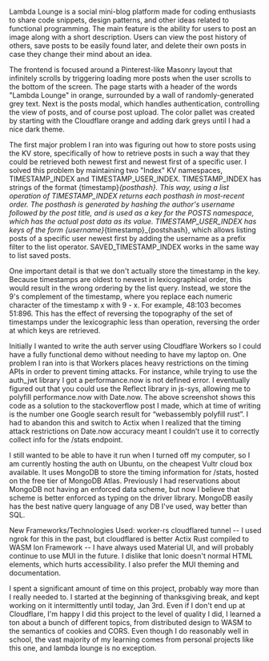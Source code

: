 Lambda Lounge is a social mini-blog platform made for coding enthusiasts to
share code snippets, design patterns, and other ideas related to functional
programming. The main feature is the ability for users to post an image along
with a short description. Users can view the post history of others, save posts
to be easily found later, and delete their own posts in case they change their
mind about an idea.

The frontend is focused around a Pinterest-like Masonry layout that infinitely
scrolls by triggering loading more posts when the user scrolls to the bottom of
the screen. The page starts with a header of the words "Lambda Lounge" in orange,
surrounded by a wall of randomly-generated grey text. Next is the posts modal,
which handles authentication, controlling the view of posts, and of course post
upload. The color pallet was created by starting with the Cloudflare orange and
adding dark greys until I had a nice dark theme.

The first major problem I ran into was figuring out how to store posts using the
KV store, specifically of how to retrieve posts in such a way that they could be
retrieved both newest first and newest first of a specific user. I solved this
problem by maintaining two "Index" KV namespaces, TIMESTAMP_INDEX and
TIMESTAMP_USER_INDEX. TIMESTAMP_INDEX has strings of the format
{timestamp}_{posthash}. This way, using a list operation of TIMESTAMP_INDEX
returns each posthash in most-recent order. The posthash is generated by hashing
the author's username followed by the post title, and is used as a key for the
POSTS namespace, which has the actual post data as its value. 
TIMESTAMP_USER_INDEX has keys of the form {username}_{timestamp}_{postshash},
which allows listing posts of a specific user newest first by adding the username
as a prefix filter to the list operator. SAVED_TIMESTAMP_INDEX works in the same
way to list saved posts.

One important detail is that we don't actually store the timestamp in the key.
Because timestamps are oldest to newest in lexicographical order, this would
result in the wrong ordering by the list query. Instead, we store the 9's
complement of the timestamp, where you replace each numeric character of the
timestamp x with 9 - x. For example, 48:103 becomes 51:896. This has the effect
of reversing the topography of the set of timestamps under the lexicographic
less than operation, reversing the order at which keys are retrieved.

Initially I wanted to write the auth server using Cloudflare Workers so I could 
have a fully functional demo without needing to have my laptop on. One problem 
I ran into is that Workers places heavy restrictions on the timing APIs in order 
to prevent timing attacks. For instance, while trying to use the auth_jwt library
I got a performance.now is not defined error. I eventually figured out that you
could use the Reflect library in js-sys, allowing me to polyfill performance.now
with Date.now. The above screenshot shows this code as a solution to the
stackoverflow post I made, which at time of writing is the number one Google
search result for “webassembly polyfill rust”. I had to abandon this and switch
to Actix when I realized that the timing attack restrictions on Date.now accuracy
meant I couldn’t use it to correctly collect info for the /stats endpoint.

I still wanted to be able to have it run when I turned off my computer, so I
am currently hosting the auth on Ubuntu, on the cheapest Vultr cloud box
available. It uses MongoDB to store the timing information for /stats,
hosted on the free tier of MongoDB Atlas. Previously I had reservations about
MongoDB not having an enforced data scheme, but now I believe that scheme is
better enforced as typing on the driver library. MongoDB easily has the best
native query language of any DB I've used, way better than SQL.

New Frameworks/Technologies Used:
worker-rs
cloudflared tunnel
  -- I used ngrok for this in the past, but cloudflared is better
Actix
Rust compiled to WASM
Ion Framework
  -- I have always used Material UI, and will probably continue to use MUI in
     the future. I dislike that Ionic doesn't normal HTML elements, which
     hurts accessibility. I also prefer the MUI theming and documentation.

I spent a significant amount of time on this project, probably way more than I
really needed to. I started at the beginning of thanksgiving break, and kept
working on it intermittently until today, Jan 3rd. Even if I don't end up at
Cloudflare, I'm happy I did this project to the level of quality I did, I
learned a ton about a bunch of different topics, from distributed design to
WASM to the semantics of cookies and CORS. Even though I do reasonably well
in school, the vast majority of my learning comes from personal projects like
this one, and lambda lounge is no exception.
